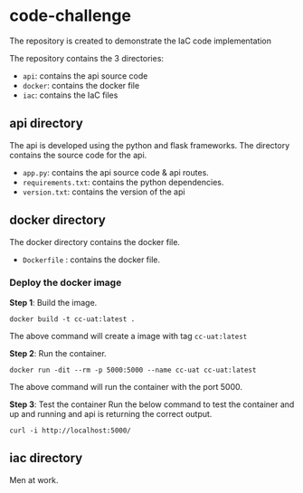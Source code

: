 # code-challenge
The repository is created to demonstrate the IaC code implementation

The repository contains the 3 directories:

  * `api`: contains the api source code
  * `docker`: contains the docker file
  * `iac`: contains the IaC files

## api directory
The api is developed using the python and flask frameworks. The directory contains the source code for the api.

  * `app.py`: contains the api source code & api routes.
  * `requirements.txt`: contains the python dependencies.
  * `version.txt`: contains the version of the api

## docker directory
The docker directory contains the docker file.

  * `Dockerfile` : contains the docker file.

### Deploy the docker image 
**Step 1**: Build the image.
  ```
  docker build -t cc-uat:latest .
  ```
The above command will create a image with tag `cc-uat:latest`

**Step 2**: Run the container.
  ```
  docker run -dit --rm -p 5000:5000 --name cc-uat cc-uat:latest
  ```
The above command will run the container with the port 5000.

**Step 3**: Test the container
Run the below command to test the container and up and running and api is returning the correct output.
  ```
  curl -i http://localhost:5000/
  ```

## iac directory

Men at work.